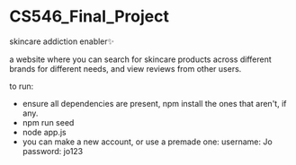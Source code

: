# CS546_Final_Project

skincare addiction enabler✨

a website where you can search for skincare products across different brands for different needs, and view reviews from other users.

to run:
- ensure all dependencies are present, npm install the ones that aren't, if any.
- npm run seed
- node app.js
- you can make a new account, or use a premade one:
  username: Jo
  password: jo123
